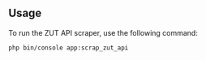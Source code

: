 ## Usage

To run the ZUT API scraper, use the following command:

```bash
php bin/console app:scrap_zut_api